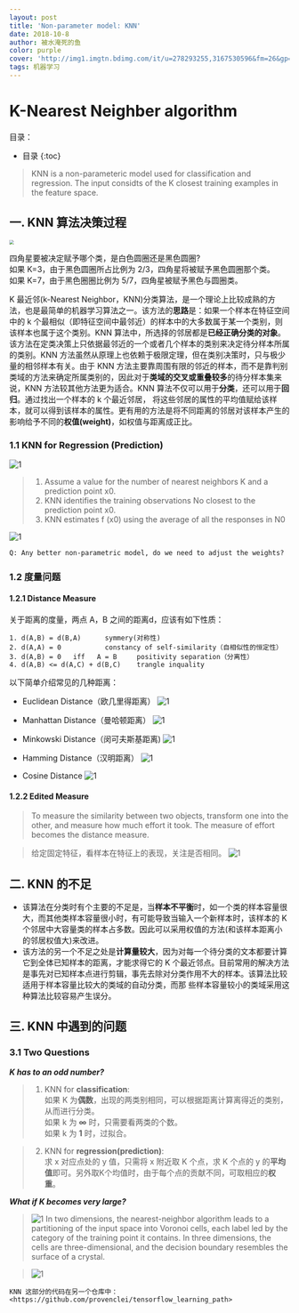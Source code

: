 ```yaml
---
layout: post
title: 'Non-parameter model: KNN'
date: 2018-10-8
author: 被水淹死的鱼
color: purple
cover: 'http://img1.imgtn.bdimg.com/it/u=278293255,3167530596&fm=26&gp=0.jpg'
tags: 机器学习
---
```


# K-Nearest Neighber algorithm 

目录：
* 目录
{:toc}

>KNN is a non-parameteric model used for classification and regression. The input considts of the K closest training examples in the feature space.


## 一. KNN 算法决策过程

<img src="/assets/knn/knn_1.png" style="zoom:50%">

四角星要被决定赋予哪个类，是白色圆圈还是黑色圆圈?    
如果 K=3，由于黑色圆圈所占比例为 2/3，四角星将被赋予黑色圆圈那个类。    
如果 K=7，由于黑色圈圈比例为 5/7，四角星被赋予黑色与圆圈类。     

K 最近邻(k-Nearest Neighbor，KNN)分类算法，是一个理论上比较成熟的方法，也是最简单的机器学习算法之一。该方法的**思路**是：如果一个样本在特征空间中的 k 个最相似（即特征空间中最邻近）的样本中的大多数属于某一个类别，则该样本也属于这个类别。KNN 算法中，所选择的邻居都是**已经正确分类的对象**。该方法在定类决策上只依据最邻近的一个或者几个样本的类别来决定待分样本所属的类别。KNN 方法虽然从原理上也依赖于极限定理，但在类别决策时，只与极少量的相邻样本有关。由于 KNN 方法主要靠周围有限的邻近的样本，而不是靠判别类域的方法来确定所属类别的，因此对于**类域的交叉或重叠较多**的待分样本集来说，KNN 方法较其他方法更为适合。KNN 算法不仅可以用于**分类**，还可以用于**回归**。通过找出一个样本的 k 个最近邻居， 将这些邻居的属性的平均值赋给该样本，就可以得到该样本的属性。更有用的方法是将不同距离的邻居对该样本产生的影响给予不同的**权值(weight)**，如权值与距离成正比。

### 1.1 KNN for Regression (Prediction)     

![1](/assets/knn/knn_9.png)    

>1. Assume a value for the number of nearest neighbors K and a prediction point x0. 
>2. KNN identifies the training observations No closest to the prediction point x0. 
>3. KNN estimates f (x0) using the average of all the responses in N0     

![1](/assets/knn/knn_10.png)


```
Q: Any better non-parametric model, do we need to adjust the weights? 
```


### 1.2 度量问题

#### 1.2.1 Distance Measure

关于距离的度量，两点 A，B 之间的距离d，应该有如下性质：

```
1. d(A,B) = d(B,A)		symmery(对称性)
2. d(A,A) = 0		    constancy of self-similarity（自相似性的恒定性）
3. d(A,B) = 0   iff	  A = B		positivity separation（分离性）
4. d(A,B) <= d(A,C) + d(B,C)	trangle inquality
```

以下简单介绍常见的几种距离：

* Euclidean Distance（欧几里得距离）
![1](/assets/knn/knn_2.png)

* Manhattan Distance（曼哈顿距离）
![1](/assets/knn/knn_3.png)

* Minkowski Distance（闵可夫斯基距离)
![1](/assets/knn/knn_4.png)

* Hamming Distance（汉明距离）
![1](/assets/knn/knn_6.png)

* Cosine Distance
![1](/assets/knn/knn_5.png)


#### 1.2.2 Edited Measure

>To measure the similarity between two objects, transform one into the other, and measure how much effort it took. The measure of effort becomes the distance measure. 


>给定固定特征，看样本在特征上的表现，关注是否相同。
![1](/assets/knn/knn_11.png)


## 二. KNN 的不足
* 该算法在分类时有个主要的不足是，当**样本不平衡**时，如一个类的样本容量很大，而其他类样本容量很小时，有可能导致当输入一个新样本时，该样本的 K 个邻居中大容量类的样本占多数。因此可以采用权值的方法(和该样本距离小的邻居权值大)来改进。
* 该方法的另一个不足之处是**计算量较大**，因为对每一个待分类的文本都要计算它到全体已知样本的距离，才能求得它的 K 个最近邻点。目前常用的解决方法是事先对已知样本点进行剪辑，事先去除对分类作用不大的样本。该算法比较适用于样本容量比较大的类域的自动分类，而那 些样本容量较小的类域采用这种算法比较容易产生误分。 


## 三. KNN 中遇到的问题

### 3.1 Two Questions
***K has to an odd number?***

>1. KNN for **classification**:    
如果 K 为**偶数**，出现的两类别相同，可以根据距离计算离得近的类别，从而进行分类。    
如果 k 为 **∞** 时，只需要看两类的个数。    
如果 k 为 **1** 时，过拟合。


>2. KNN for **regression(prediction)**:    
求 x 对应点处的 y 值，只需将 x 附近取 K 个点，求 K 个点的 y 的**平均值**即可。另外取K个均值时，由于每个点的贡献不同，可取相应的**权重**。


***What if K becomes very large?***
>![1](/assets/knn/knn_7.png)
>In two dimensions, the nearest-neighbor algorithm leads to a partitioning of the input space into Voronoi cells, each label led by the category of the training point it contains. In three dimensions, the cells are three-dimensional, and the decision boundary resembles the surface of a crystal.     

>![1](/assets/knn/knn_8.png)

```
KNN 这部分的代码在另一个仓库中：
<https://github.com/provenclei/tensorflow_learning_path>
```

